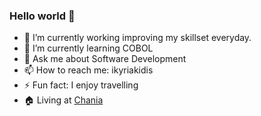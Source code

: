 ### Hello world 👋

- 🔭 I’m currently working improving my skillset everyday.
- 🌱 I’m currently learning COBOL
- 💬 Ask me about Software Development
- 📫 How to reach me: ikyriakidis
- ⚡ Fun fact: I enjoy travelling
- 🏠 Living at [Chania](https://en.wikipedia.org/wiki/Chania)
